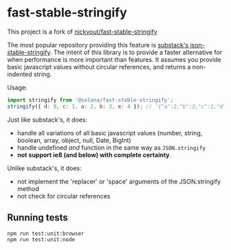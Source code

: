 # fast-stable-stringify

This project is a fork of [nickyout/fast-stable-stringify](https://github.com/nickyout/fast-stable-stringify)

The most popular repository providing this feature is [substack's json-stable-stringify](https://www.npmjs.com/package/json-stable-stringify). The intent of this library is to provide a faster alternative for when performance is more important than features. It assumes you provide basic javascript values without circular references, and returns a non-indented string.

Usage:

```javascript
import stringify from '@solana/fast-stable-stringify';
stringify({ d: 0, c: 1, a: 2, b: 3, e: 4 }); // '{"a":2,"b":3,"c":1,"d":0,"e":4}'
```

Just like substack's, it does:

-   handle all variations of all basic javascript values (number, string, boolean, array, object, null, Date, BigInt)
-   handle undefined _and_ function in the same way as `JSON.stringify`
-   **not support ie8 (and below) with complete certainty**.

Unlike substack's, it does:

-   not implement the 'replacer' or 'space' arguments of the JSON.stringify method
-   not check for circular references

## Running tests

```
npm run test:unit:browser
npm run test:unit:node
```
